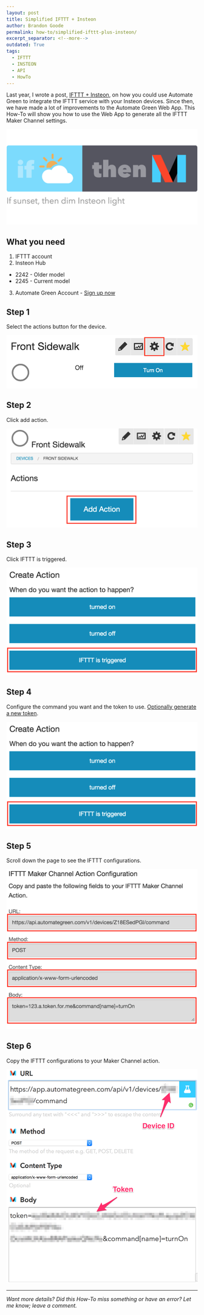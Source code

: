 ```yaml
---
layout: post
title: Simplified IFTTT + Insteon
author: Brandon Goode
permalink: how-to/simplified-ifttt-plus-insteon/
excerpt_separator: <!--more-->
outdated: True
tags:
  - IFTTT
  - INSTEON
  - API
  - HowTo
---
```


Last year, I wrote a post, [IFTTT + Insteon](/post/ifttt-plus-insteon/), on how you could use Automate Green to integrate the IFTTT service with your Insteon devices.  Since then, we have made a lot of improvements to the Automate Green Web App.  This How-To will show you how to use the Web App to generate all the IFTTT Maker Channel settings.

![If sunset then dim Insteon light](/assets/posts/ifttt-plus-insteon.png)

<!--more-->

## What you need
1. IFTTT account
2. Insteon Hub
  * 2242 - Older model
  * 2245 - Current model
3. Automate Green Account - [Sign up now](https://app.automategreen.com/signup)

## Step 1

Select the actions button for the device.

![Action Button](/assets/posts/select-actions.png)

## Step 2

Click add action.

![Add Action](/assets/posts/add-action.png)

## Step 3

Click IFTTT is triggered.

![IFTTT Triggered](/assets/posts/ifttt-action.png)

## Step 4

Configure the command you want and the token to use. [Optionally generate a new token](/how-to/token-management/).

![IFTTT Action Options](/assets/posts/ifttt-action.png)

## Step 5

Scroll down the page to see the IFTTT configurations.

![IFTTT Configurations](/assets/posts/ifttt-action-configs.png)

## Step 6

Copy the IFTTT configurations to your Maker Channel action.

![IFTTT Maker Channel Action](/assets/posts/ifttt-insteon-action.png)

<hr>

*Want more details?  Did this How-To miss something or have an error?  Let me know; leave a comment.*
